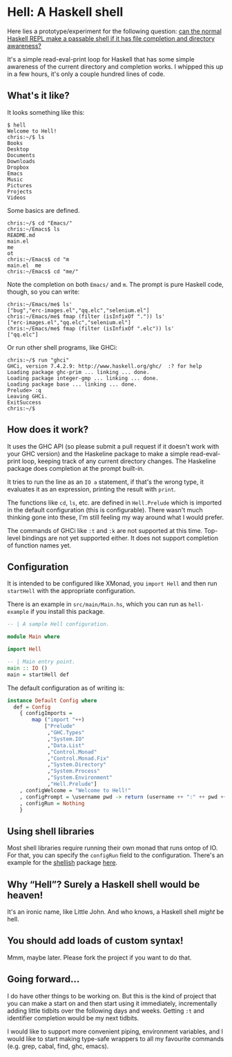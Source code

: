 # Hell: A Haskell shell

Here lies a prototype/experiment for the following question:
[can the normal Haskell REPL make a passable shell if it has file
completion and directory
awareness?](http://www.reddit.com/r/haskell/comments/1qzhce/using_haskell_to_write_deceptively_powerful/cdidvav?context=3)

It's a simple read-eval-print loop for Haskell that has some simple
awareness of the current directory and completion works. I whipped
this up in a few hours, it's only a couple hundred lines of code.

## What's it like?

It looks something like this:

    $ hell
    Welcome to Hell!
    chris:~/$ ls
    Books
    Desktop
    Documents
    Downloads
    Dropbox
    Emacs
    Music
    Pictures
    Projects
    Videos

Some basics are defined.

    chris:~/$ cd "Emacs/"
    chris:~/Emacs$ ls
    README.md
    main.el
    me
    ot
    chris:~/Emacs$ cd "m
    main.el  me
    chris:~/Emacs$ cd "me/"

Note the completion on both `Emacs/` and `m`. The prompt is pure
Haskell code, though, so you can write:

    chris:~/Emacs/me$ ls'
    ["bug","erc-images.el","qq.elc","selenium.el"]
    chris:~/Emacs/me$ fmap (filter (isInfixOf ".")) ls'
    ["erc-images.el","qq.elc","selenium.el"]
    chris:~/Emacs/me$ fmap (filter (isInfixOf ".elc")) ls'
    ["qq.elc"]

Or run other shell programs, like GHCi:

    chris:~/$ run "ghci"
    GHCi, version 7.4.2.9: http://www.haskell.org/ghc/  :? for help
    Loading package ghc-prim ... linking ... done.
    Loading package integer-gmp ... linking ... done.
    Loading package base ... linking ... done.
    Prelude> :q
    Leaving GHCi.
    ExitSuccess
    chris:~/$

## How does it work?

It uses the GHC API (so please submit a pull request if it doesn't
work with your GHC version) and the Haskeline package to make a simple
read-eval-print loop, keeping track of any current directory
changes. The Haskeline package does completion at the prompt built-in.

It tries to run the line as an `IO a` statement, if that's the wrong
type, it evaluates it as an expression, printing the result with
`print`.

The functions like `cd`, `ls`, etc. are defined in `Hell.Prelude`
which is imported in the default configuration (this is
configurable). There wasn't much thinking gone into these, I'm still
feeling my way around what I would prefer.

The commands of GHCi like `:t` and `:k` are not supported at this
time. Top-level bindings are not yet supported either. It does not
support completion of function names yet.

## Configuration

It is intended to be configured like XMonad, you `import Hell` and
then run `startHell` with the appropriate configuration.

There is an example in `src/main/Main.hs`, which you can run as
`hell-example` if you install this package.

``` haskell
-- | A sample Hell configuration.

module Main where

import Hell

-- | Main entry point.
main :: IO ()
main = startHell def
```

The default configuration as of writing is:

``` haskell
instance Default Config where
  def = Config
    { configImports =
        map ("import "++)
            ["Prelude"
             ,"GHC.Types"
             ,"System.IO"
             ,"Data.List"
             ,"Control.Monad"
             ,"Control.Monad.Fix"
             ,"System.Directory"
             ,"System.Process"
             ,"System.Environment"
             ,"Hell.Prelude"]
    , configWelcome = "Welcome to Hell!"
    , configPrompt = \username pwd -> return (username ++ ":" ++ pwd ++ "$ ")
    , configRun = Nothing
    }
```

## Using shell libraries

Most shell libraries require running their own monad that runs ontop
of IO. For that, you can specify the `configRun` field to the
configuration. There's an example for the
[shellish](http://hackage.haskell.org/package/shellish) package
[here](https://github.com/chrisdone/hell/blob/master/src/main/Shellish.hs).

## Why “Hell”? Surely a Haskell shell would be heaven!

It's an ironic name, like Little John. And who knows, a Haskell shell
_might_ be hell.

## You should add loads of custom syntax!

Mmm, maybe later. Please fork the project if you want to do that.

## Going forward…

I do have other things to be working on. But this is the kind of
project that you can make a start on and then start using it
immediately, incrementally adding little tidbits over the following
days and weeks. Getting `:t` and identifier completion would be my
next tidbits.

I would like to support more convenient piping, environment variables,
and I would like to start making type-safe wrappers to all my
favourite commands (e.g. grep, cabal, find, ghc, emacs).
